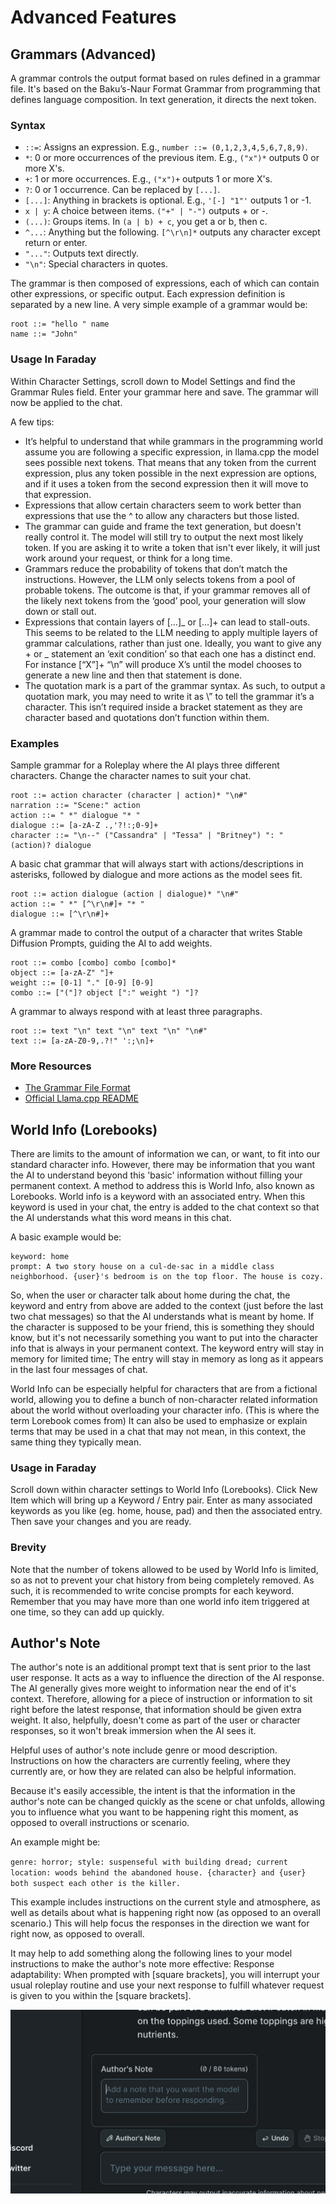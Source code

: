 # Advanced Features

## Grammars (Advanced)

A grammar controls the output format based on rules defined in a grammar file. It's based on the Baku’s-Naur Format Grammar from programming that defines language composition. In text generation, it directs the next token.

### Syntax

- `::=`: Assigns an expression. E.g., `number ::= (0,1,2,3,4,5,6,7,8,9)`.
- `*`: 0 or more occurrences of the previous item. E.g., `("x")*` outputs 0 or more X's.
- `+`: 1 or more occurrences. E.g., `("x")+` outputs 1 or more X's.
- `?`: 0 or 1 occurrence. Can be replaced by `[...]`.
- `[...]`: Anything in brackets is optional. E.g., `'[-] "1"'` outputs 1 or -1.
- `x | y`: A choice between items. `("+" | "-")` outputs + or -.
- `(...)`: Groups items. In `(a | b) + c`, you get a or b, then c.
- `^...`: Anything but the following. `[^\r\n]*` outputs any character except return or enter.
- `"..."`: Outputs text directly.
- `"\n"`: Special characters in quotes.

The grammar is then composed of expressions, each of which can contain other expressions, or specific output. Each expression definition is separated by a new line. A very simple example of a grammar would be:

```
root ::= "hello " name
name ::= "John"
```

### Usage In Faraday

Within Character Settings, scroll down to Model Settings and find the Grammar Rules field. Enter your grammar here and save. The grammar will now be applied to the chat.

A few tips:

- It’s helpful to understand that while grammars in the programming world assume you are following a specific expression, in llama.cpp the model sees possible next tokens. That means that any token from the current expression, plus any token possible in the next expression are options, and if it uses a token from the second expression then it will move to that expression.
- Expressions that allow certain characters seem to work better than expressions that use the ^ to allow any characters but those listed.
- The grammar can guide and frame the text generation, but doesn't really control it. The model will still try to output the next most likely token. If you are asking it to write a token that isn't ever likely, it will just work around your request, or think for a long time.
- Grammars reduce the probability of tokens that don’t match the instructions. However, the LLM only selects tokens from a pool of probable tokens. The outcome is that, if your grammar removes all of the likely next tokens from the ‘good’ pool, your generation will slow down or stall out.
- Expressions that contain layers of […]_ or […]+ can lead to stall-outs. This seems to be related to the LLM needing to apply multiple layers of grammar calculations, rather than just one. Ideally, you want to give any + or _ statement an ‘exit condition’ so that each one has a distinct end. For instance [“X”]+ “\n” will produce X’s until the model chooses to generate a new line and then that statement is done.
- The quotation mark is a part of the grammar syntax. As such, to output a quotation mark, you may need to write it as \” to tell the grammar it’s a character. This isn’t required inside a bracket statement as they are character based and quotations don’t function within them.

### Examples

Sample grammar for a Roleplay where the AI plays three different characters. Change the character names to suit your chat.

```
root ::= action character (character | action)* "\n#"
narration ::= "Scene:" action
action ::= " *" dialogue "* "
dialogue ::= [a-zA-Z .,'?!:;0-9]+
character ::= "\n--" ("Cassandra" | "Tessa" | "Britney") ": " (action)? dialogue
```

A basic chat grammar that will always start with actions/descriptions in asterisks, followed by dialogue and more actions as the model sees fit.

```
root ::= action dialogue (action | dialogue)* "\n#"
action ::= " *" [^\r\n#]+ "* "
dialogue ::= [^\r\n#]+
```

A grammar made to control the output of a character that writes Stable Diffusion Prompts, guiding the AI to add weights.

```
root ::= combo [combo] combo [combo]*
object ::= [a-zA-Z" "]+
weight ::= [0-1] "." [0-9] [0-9]
combo ::= ["("]? object [":" weight ") "]?
```

A grammar to always respond with at least three paragraphs.

```
root ::= text "\n" text "\n" text "\n" "\n#"
text ::= [a-zA-Z0-9,.?!" ':;\n]+
```

### More Resources

- [The Grammar File Format](https://matt.might.net/articles/grammars-bnf-ebnf/)
- [Official Llama.cpp README](https://github.com/ggerganov/llama.cpp/blob/master/grammars/README.md)

## World Info (Lorebooks)

There are limits to the amount of information we can, or want, to fit into our standard character info. However, there may be information that you want the AI to understand beyond this 'basic' information without filling your permanent context. A method to address this is World Info, also known as Lorebooks. World info is a keyword with an associated entry. When this keyword is used in your chat, the entry is added to the chat context so that the AI understands what this word means in this chat.

A basic example would be:

```
keyword: home
prompt: A two story house on a cul-de-sac in a middle class neighborhood. {user}'s bedroom is on the top floor. The house is cozy.
```

So, when the user or character talk about home during the chat, the keyword and entry from above are added to the context (just before the last two chat messages) so that the AI understands what is meant by home. If the character is supposed to be your friend, this is something they should know, but it's not necessarily something you want to put into the character info that is always in your permanent context. The keyword entry will stay in memory for limited time; The entry will stay in memory as long as it appears in the last four messages of chat.

World Info can be especially helpful for characters that are from a fictional world, allowing you to define a bunch of non-character related information about the world without overloading your character info. (This is where the term Lorebook comes from) It can also be used to emphasize or explain terms that may be used in a chat that may not mean, in this context, the same thing they typically mean.

### Usage in Faraday

Scroll down within character settings to World Info (Lorebooks). Click New Item which will bring up a Keyword / Entry pair. Enter as many associated keywords as you like (eg. home, house, pad) and then the associated entry. Then save your changes and you are ready.

### Brevity

Note that the number of tokens allowed to be used by World Info is limited, so as not to prevent your chat history from being completely removed. As such, it is recommended to write concise prompts for each keyword. Remember that you may have more than one world info item triggered at one time, so they can add up quickly.

## Author's Note

The author's note is an additional prompt text that is sent prior to the last user response. It acts as a way to influence the direction of the AI response. The AI generally gives more weight to information near the end of it's context. Therefore, allowing for a piece of instruction or information to sit right before the latest response, that information should be given extra weight. It also, helpfully, doesn't come as part of the user or character responses, so it won't break immersion when the AI sees it.

Helpful uses of author's note include genre or mood description. Instructions on how the characters are currently feeling, where they currently are, or how they are related can also be helpful information.

Because it's easily accessible, the intent is that the information in the author's note can be changed quickly as the scene or chat unfolds, allowing you to influence what you want to be happening right this moment, as opposed to overall instructions or scenario.

An example might be:

`genre: horror; style: suspenseful with building dread; current location: woods behind the abandoned house. {character} and {user} both suspect each other is the killer.`

This example includes instructions on the current style and atmosphere, as well as details about what is happening right now (as opposed to an overall scenario.) This will help focus the responses in the direction we want for right now, as opposed to overall.

It may help to add something along the following lines to your model instructions to make the author's note more effective: Response adaptability: When prompted with [square brackets], you will interrupt your usual roleplay routine and use your next response to fulfill whatever request is given to you within the [square brackets].

![Edit](../images/authors-note.png)
